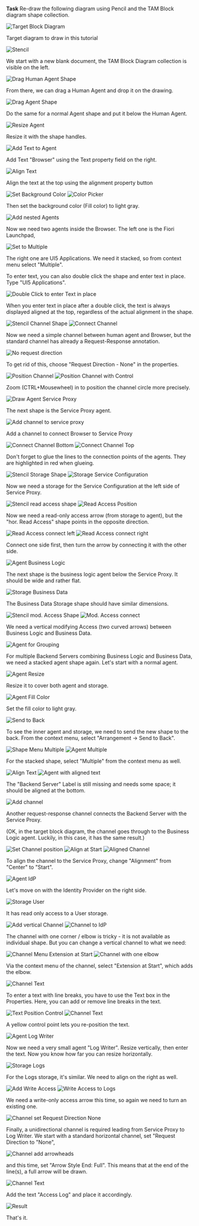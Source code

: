 **Task**
Re-draw the following diagram using Pencil and the TAM Block diagram shape collection.


![Target Block Diagram](figures/BD-Tutorial-Target.svg)

<span class="caption">Target diagram to draw in this tutorial</span>


![Stencil](figures/BD-Tutorial-01-Stencil.png)

<span class="caption">We start with a new blank document, the TAM Block Diagram collection is visible on the left.</span>


![Drag Human Agent Shape](figures/BD-Tutorial-02-DragShape.png)

<figcaption>From there, we can drag a Human Agent and drop it on the drawing.</figcaption>



![Drag Agent Shape](figures/BD-Tutorial-03-DragAgentShape.png)

<figcaption>Do the same for a normal Agent shape and put it below the Human Agent.</figcaption>



![Resize Agent](figures/BD-Tutorial-04-ResizeAgent.png)

<figcaption>Resize it with the shape handles.</figcaption>




![Add Text to Agent](figures/BD-Tutorial-05-EnterText.png)

<figcaption>Add Text "Browser" using the Text property field on the right.</figcaption>



![Align Text](figures/BD-Tutorial-06-AlignText.png)

<figcaption>Align the text at the top using the alignment property button</figcaption>



![Set Background Color](figures/BD-Tutorial-07-FillColorSelection.png)
![Color Picker](figures/BD-Tutorial-08-ColorPickerGrey.png)

<figcaption>Then set the background color (Fill color) to light gray.</figcaption>



![Add nested Agents](figures/BD-Tutorial-09-AddNestedAgents.png)

<figcaption>Now we need two agents inside the Browser. The left one is the Fiori Launchpad,</figcaption>



![Set to Multiple](figures/BD-Tutorial-10-Multiple.png)

<figcaption>The right one are UI5 Applications. We need it stacked, so from context menu select "Multiple".</figcaption>



To enter text, you can also double click the shape and enter text in place. Type "UI5 Applications".

![Double Click to enter Text in place](figures/BD-Tutorial-11-EnterTextInPlace.png)

<figcaption>When you enter text in place after a double click, the text is always displayed aligned at the top, regardless of the actual alignment in the shape.</figcaption>



![Stencil Channel Shape](figures/BD-Tutorial-12-Stencil-Channel.png)
![Connect Channel](figures/BD-Tutorial-13-ChannelConnect.png)

<figcaption>Now we need a simple channel between human agent and Browser, but the  standard channel has already a Request-Response annotation.</figcaption>



![No request direction](figures/BD-Tutorial-14-ChannelNoRequest.png)

<figcaption>To get rid of this, choose "Request Direction - None" in the properties.</figcaption>



![Position Channel](figures/BD-Tutorial-15-ChannelPositioning.png)
![Position Channel with Control](figures/BD-Tutorial-16-ChannelPosControl.png)

<figcaption>Zoom (CTRL+Mousewheel) in to position the channel circle more precisely.</figcaption>



![Draw Agent Service Proxy](figures/BD-Tutorial-17-AgentSProxy.png)
<figcaption>The next shape is the Service Proxy agent.</figcaption>



![Add channel to service proxy](figures/BD-Tutorial-18-Channel2SProxy.png)

<figcaption>Add a channel to connect Browser to Service Proxy</figcaption>




![Connect Channel Bottom](figures/BD-Tutorial-19-ChannelConnectBottom.png)
![Connect Channel Top](figures/BD-Tutorial-20-ChannelConnectTop.png)

<figcaption>Don't forget to glue the lines to the connection points of the agents. They are highlighted in red when glueing.</figcaption>




![Stencil Storage Shape](figures/BD-Tutorial-21-Stencil-Storage.png)
![Storage Service Configuration](figures/BD-Tutorial-22-StorageSConfig.png)

<figcaption>Now we need a storage for the Service Configuration at the left side of Service Proxy.</figcaption>



![Stencil read access shape](figures/BD-Tutorial-23-StencilAccess.png)
![Read Access Position](figures/BD-Tutorial-24-ReadAccessPos.png)

<figcaption>Now we need a read-only access arrow (from storage to agent), but the "hor. Read Access" shape points in the opposite direction.</figcaption>



![Read Access connect left](figures/BD-Tutorial-25-ReadAccessConnectLeft.png)
![Read Access connect right](figures/BD-Tutorial-26-ReadAccessConnectRight.png)

<figcaption>Connect one side first, then turn the arrow by connecting it with the other side.</figcaption>



![Agent Business Logic](figures/BD-Tutorial-27-AgentBLogic.png)

<figcaption>The next shape is the business logic agent below the Service Proxy. It should be wide and rather flat.</figcaption>




![Storage Business Data](figures/BD-Tutorial-28-StorageBData.png)

<figcaption>The Business Data Storage shape should have similar dimensions.</figcaption>




![Stencil mod. Access Shape](figures/BD-Tutorial-29-StencilModAccess.png)
![Mod. Access connect](figures/BD-Tutorial-30-StencilModAccess2BData.png)

<figcaption>We need a vertical modifying Access (two curved arrows) between Business Logic and Business Data.</figcaption>




![Agent for Grouping](figures/BD-Tutorial-31-AgentGrouping1.png)

<figcaption>For multiple Backend Servers combining Business Logic and Business Data, we need a stacked agent shape again. Let's start with a normal agent.</figcaption>



![Agent Resize](figures/BD-Tutorial-32-AgentGrouping2.png)
<figcaption>Resize it to cover both agent and storage.</figcaption>




![Agent Fill Color](figures/BD-Tutorial-33-FillColor.png)

<figcaption>Set the fill color to light gray.</figcaption>




![Send to Back](figures/BD-Tutorial-34-SendToBack.png)

<figcaption>To see the inner agent and storage, we need to send the new shape to the back. From the context menu, select "Arrangement -> Send to Back".</figcaption>




![Shape Menu Multiple](figures/BD-Tutorial-35-MultipleMenu.png)
![Agent Multiple](figures/BD-Tutorial-36-Multiple.png)

<figcaption>For the stacked shape, select "Multiple" from the context menu as well.</figcaption>




![Align Text](figures/BD-Tutorial-37-TextAlign.png)
![Agent with aligned text](figures/BD-Tutorial-38-AlignedText.png)

<figcaption>The "Backend Server" Label is still missing and needs some space; it should be aligned at the bottom.</figcaption>

![Add channel](figures/BD-Tutorial-39-AddChannel.png)

<figcaption>Another request-response channel connects the Backend Server with the Service Proxy.</figcaption>

(OK, in the target block diagram, the channel goes through to the Business Logic agent. Luckily, in this case, it has the same result.)


![Set Channel position](figures/BD-Tutorial-40-ChannelPosition.png)
![Align at Start](figures/BD-Tutorial-41-ChannelAlignStart.png)
![Aligned Channel](figures/BD-Tutorial-42-ChannelAligned.png)

<figcaption>To align the channel to the Service Proxy, change "Alignment" from "Center" to "Start".</figcaption>




![Agent IdP](figures/BD-Tutorial-43-AgentIdP.png)

<figcaption>Let's move on with the Identity Provider on the right side.</figcaption>




![Storage User](figures/BD-Tutorial-44-StorageUser.png)

<figcaption>It has read only access to a User storage.</figcaption>




![Add vertical Channel](figures/BD-Tutorial-45-StencilChannelV.png)
![Channel to IdP](figures/BD-Tutorial-46-ChannelIdP.png)

<figcaption>The channel with one corner / elbow is tricky - it is not available as individual shape. But you can change a vertical channel to what we need:</figcaption>




![Channel Menu Extension at Start](figures/BD-Tutorial-47-MenuExtensionStart.png)
![Channel with one elbow](figures/BD-Tutorial-48-ElbowStart.png)

<figcaption>Via the context menu of the channel, select "Extension at Start", which adds the elbow.</figcaption>




![Channel Text](figures/BD-Tutorial-49-ChannelText.png)

<figcaption>To enter a text with line breaks, you have to use the Text box in the Properties. Here, you can add or remove line breaks in the text.</figcaption>




![Text Position Control](figures/BD-Tutorial-50-ChannelTextPos.png)
![Channel Text](figures/BD-Tutorial-51-ChannelTextResult.png)

<figcaption>A yellow control point lets you re-position the text.</figcaption>




![Agent Log Writer](figures/BD-Tutorial-52-AgentLogWriter.png)

<figcaption>Now we need a very small agent "Log Writer". Resize vertically, then enter the text. Now you know how far you can resize horizontally.</figcaption>




![Storage Logs](figures/BD-Tutorial-53-StorageLogs.png)

<figcaption>For the Logs storage, it's similar. We need to align on the right as well.</figcaption>




![Add Write Access](figures/BD-Tutorial-54-WriteAccess.png)
![Write Access to Logs](figures/BD-Tutorial-55-WriteToLogs.png)

<figcaption>We need a write-only access arrow this time, so again we need to turn an existing one.</figcaption>




![Channel set Request Direction None](figures/BD-Tutorial-56-ChannelNoReqRes.png)

<figcaption>Finally, a unidirectional channel is required leading from Service Proxy to Log Writer. We start with a standard horizontal channel, set "Request Direction to "None",</figcaption>




![Channel add arrowheads](figures/BD-Tutorial-57-ChannelAddArrowheads.png)

<figcaption>and this time, set "Arrow Style End: Full". This means that at the end of the line(s), a full arrow will be drawn.</figcaption>




![Channel Text](figures/BD-Tutorial-58-ChannelAddText.png)

<figcaption>Add the text "Access Log" and place it accordingly.</figcaption>



![Result](figures/BD-Tutorial-59-Result.png)
<figcaption>That's it.</figcaption>
